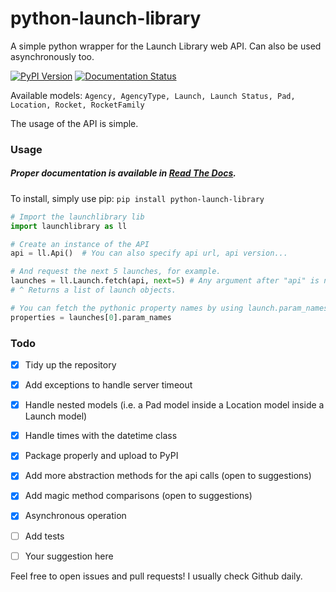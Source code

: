 # python-launch-library
A simple python wrapper for the Launch Library web API. Can also be used asynchronously too.

[![PyPI Version](https://img.shields.io/pypi/v/python-launch-library.svg)](https://pypi.org/project/python-launch-library/) [![Documentation Status](https://readthedocs.org/projects/python-launch-library/badge/?version=latest)](https://python-launch-library.readthedocs.io/en/latest/?badge=latest)

Available models: `Agency, AgencyType, Launch, Launch Status, Pad, Location, Rocket, RocketFamily`

The usage of the API is simple.

### Usage

##### Proper documentation is available in [Read The Docs](https://python-launch-library.readthedocs.io/en/latest/).

To install, simply use pip: ```pip install python-launch-library```

```python
# Import the launchlibrary lib
import launchlibrary as ll

# Create an instance of the API
api = ll.Api()  # You can also specify api url, api version...

# And request the next 5 launches, for example.
launches = ll.Launch.fetch(api, next=5) # Any argument after "api" is not constrained (w/ kwargs).
# ^ Returns a list of launch objects.

# You can fetch the pythonic property names by using launch.param_names
properties = launches[0].param_names
```

### Todo
- [x] Tidy up the repository
- [x] Add exceptions to handle server timeout
- [x] Handle nested models (i.e. a Pad model inside a Location model inside a Launch model)
- [x] Handle times with the datetime class
- [x] Package properly and upload to PyPI
- [x] Add more abstraction methods for the api calls (open to suggestions)
- [x] Add magic method comparisons (open to suggestions)
- [x] Asynchronous operation
- [ ] Add tests
- [ ] Your suggestion here




Feel free to open issues and pull requests! I usually check Github daily. 
 
